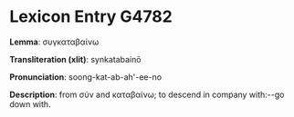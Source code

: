 # Lexicon Entry G4782

**Lemma**: συγκαταβαίνω

**Transliteration (xlit)**: synkatabaínō

**Pronunciation**: soong-kat-ab-ah'-ee-no

**Description**:
from σύν and καταβαίνω; to descend in company with:--go down with.
